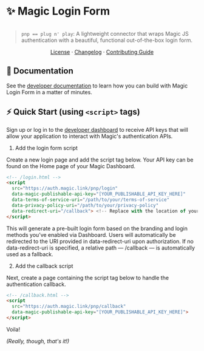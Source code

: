 # ✨ Magic Login Form 

[![<MagicLabs>](https://circleci.com/gh/magiclabs/magic-js.svg?style=shield)](https://circleci.com/gh/magiclabs/magic-js)

> `pnp == plug n' play`: A lightweight connector that wraps Magic JS authentication with a beautiful, functional out-of-the-box login form.

<p align="center">
  <a href="https://github.com/magiclabs/magic-js/blob/master/packages/@magic-sdk/pnp/LICENSE">License</a> ·
  <a href="https://github.com/magiclabs/magic-js/blob/master/packages/@magic-sdk/pnp/CHANGELOG.md">Changelog</a> ·
  <a href="https://github.com/magiclabs/magic-js/blob/master/CONTRIBUTING.md">Contributing Guide</a>
</p>

## 📖 Documentation

See the [developer documentation](https://magic.link/docs/authentication/customization/login-ui) to learn how you can build with Magic Login Form in a matter of minutes.

## ⚡️ Quick Start (using `<script>` tags)

Sign up or log in to the [developer dashboard](https://dashboard.magic.link) to receive API keys that will allow your application to interact with Magic's authentication APIs.

1. Add the login form script

Create a new login page and add the script tag below. Your API key can be found on the Home page of your Magic Dashboard.

```html
<!-- /login.html -->
<script
  src="https://auth.magic.link/pnp/login"
  data-magic-publishable-api-key="[YOUR_PUBLISHABLE_API_KEY_HERE]"
  data-terms-of-service-uri="/path/to/your/terms-of-service"
  data-privacy-policy-uri="/path/to/your/privacy-policy"
  data-redirect-uri="/callback"> <!-- Replace with the location of your callback.html -->
</script>
```

This will generate a pre-built login form based on the branding and login methods you’ve enabled via Dashboard. Users will automatically be redirected to the URI provided in data-redirect-uri upon authorization. If no data-redirect-uri is specified, a relative path — /callback — is automatically used as a fallback.

2. Add the callback script

Next, create a page containing the script tag below to handle the authentication callback. 

```html
<!-- /callback.html -->
<script
  src="https://auth.magic.link/pnp/callback"
  data-magic-publishable-api-key="[YOUR_PUBLISHABLE_API_KEY_HERE]">
</script>
```

Voila!

_(Really, though, that's it!)_

